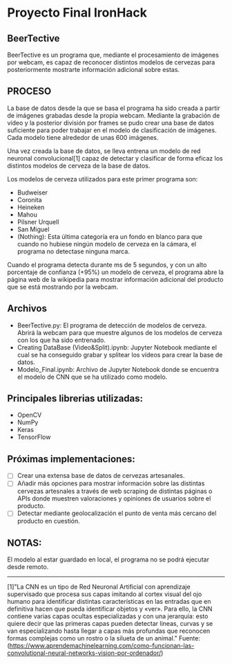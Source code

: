 # Proyecto Final IronHack 
## BeerTective

BeerTective es un programa que, mediante el procesamiento de imágenes por webcam, es capaz de reconocer distintos modelos de cervezas para posteriormente mostrarte información adicional sobre estas. 

## PROCESO
La base de datos desde la que se basa el programa ha sido creada a partir de imágenes grabadas desde la propia webcam.
Mediante la grabación de vídeo y la posterior división por frames se pudo crear una base de datos suficiente para poder trabajar en el modelo de clasificación de imágenes. Cada modelo tiene alrededor de unas 600 imágenes.

Una vez creada la base de datos, se lleva entrena un modelo de red neuronal convolucional[1] capaz de detectar y clasificar de forma eficaz los distintos modelos de cerveza de la base de datos.

Los modelos de cerveza utilizados para este primer programa son:
- Budweiser
- Coronita
- Heineken
- Mahou
- Pilsner Urquell
- San Miguel
- (Nothing): Esta última categoría era un fondo en blanco para que cuando no hubiese ningún modelo de cerveza en la cámara, el programa no detectase ninguna marca.

Cuando el programa detecta durante ms de 5 segundos, y con un alto porcentaje de confianza (+95%) un modelo de cerveza, el programa abre la página web de la wikipedia para mostrar información adicional del producto que se está mostrando por la webcam.

## Archivos

- BeerTective.py: El programa de detección de modelos de cerveza. Abrirá la webcam para que muestre algunos de los modelos de cerveza con los que ha sido entrenado.
- Creating DataBase (Video&Split).ipynb: Jupyter Notebook mediante el cual se ha conseguido grabar y splitear los vídeos para crear la base de datos.
- Modelo_Final.ipynb: Archivo de Jupyter Notebook donde se encuentra el modelo de CNN que se ha utilizado como modelo.

## Principales librerias utilizadas:

- OpenCV
- NumPy
- Keras
- TensorFlow


## Próximas implementaciones:

- [ ] Crear una extensa base de datos de cervezas artesanales.
- [ ] Añadir más opciones para mostrar información sobre las distintas cervezas artesnales a través de web scraping de distintas páginas o APIs donde muestren valoraciones y opiniones de usuarios sobre el producto.
- [ ] Detectar mediante geolocalización el punto de venta más cercano del producto en cuestión.

## NOTAS:

El modelo al estar guardado en local, el programa no se podrá ejecutar desde remoto.

---------------------------------------------------------


[1]"La CNN es un tipo de Red Neuronal Artificial con aprendizaje supervisado que procesa sus capas imitando al cortex visual del ojo humano para identificar distintas características en las entradas que en definitiva hacen que pueda identificar objetos y «ver». Para ello, la CNN contiene varias capas ocultas especializadas y con una jerarquía: esto quiere decir que las primeras capas pueden detectar lineas, curvas y se van especializando hasta llegar a capas más profundas que reconocen formas complejas como un rostro o la silueta de un animal." Fuente: (https://www.aprendemachinelearning.com/como-funcionan-las-convolutional-neural-networks-vision-por-ordenador/)
